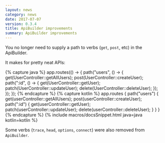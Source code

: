 ```yaml
---
layout: news
category: news
date: 2017-07-07
version: 0.3.4
title: ApiBuilder improvements
summary: ApiBuilder improvements
---
```


You no longer need to supply a path to verbs (`get`, `post`, etc) in the ApiBuilder.

It makes for pretty neat APIs:

{% capture java %}
app.routes(() -> {
    path("users", () -> {
        get(UserController::getAllUsers);
        post(UserController::createUser);
        path(":id", () -> {
            get(UserController::getUser);
            patch(UserController::updateUser);
            delete(UserController::deleteUser);
        });
    });
});
{% endcapture %}
{% capture kotlin %}
app.routes {
    path("users") {
        get(userController::getAllUsers);
        post(userController::createUser);
        path(":id") {
            get(userController::getUser);
            patch(userController::updateUser);
            delete(userController::deleteUser);
        }
    }
}
{% endcapture %}
{% include macros/docsSnippet.html java=java kotlin=kotlin %}

Some verbs (`trace`, `head`, `options`, `connect`) were also removed from `ApiBuilder`.
